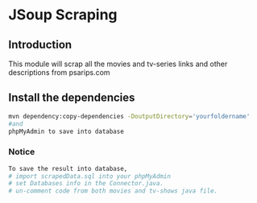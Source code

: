 # JSoup Scraping

## Introduction

This module will scrap all the movies and tv-series links and other descriptions from psarips.com

## Install the dependencies
```bash
mvn dependency:copy-dependencies -DoutputDirectory='yourfoldername'
#and
phpMyAdmin to save into database
```

### Notice
```bash
To save the result into database, 
# import scrapedData.sql into your phpMyAdmin
# set Databases info in the Connector.java.
# un-comment code from both movies and tv-shows java file.
```